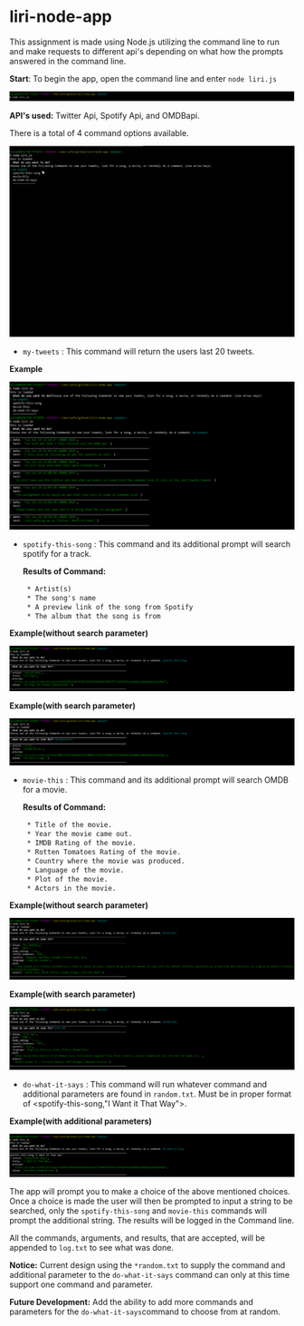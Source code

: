 # liri-node-app

This assignment is made using Node.js utilizing the command line to run and make requests to different api's depending on what how the prompts answered in the command line.

**Start**: To begin the app, open the command line and enter `node liri.js`

![PNG of Start](images/CaptureStart.PNG)

__API's used:__ Twitter Api, Spotify Api, and OMDBapi.

There is a total of 4 command options available.

![Gif of Commands](images/commandScroll.gif)

* `my-tweets` : This command will return the users last 20 tweets.

__Example__

![PNG of Tweets](images/CaptureTweets.PNG)

* `spotify-this-song` : This command and its additional prompt will search spotify for a track.

    **Results of Command:**

       * Artist(s)    
       * The song's name     
       * A preview link of the song from Spotify
       * The album that the song is from

__Example(without search parameter)__

![PNG of Spotify default](images/CaptureSpotify.PNG)

__Example(with search parameter)__

![PNG of Spotify](images/CaptureSpotify1.PNG)

* `movie-this` : This command and its additional prompt will search OMDB for a movie.

    **Results of Command:**

       * Title of the movie.
       * Year the movie came out.
       * IMDB Rating of the movie.
       * Rotten Tomatoes Rating of the movie.
       * Country where the movie was produced.
       * Language of the movie.
       * Plot of the movie.
       * Actors in the movie.

__Example(without search parameter)__

![PNG of OMDB default](images/CaptureMovie.PNG)

__Example(with search parameter)__

![PNG of OMDB](images/CaptureMovie1.PNG)

* `do-what-it-says` : This command will run whatever command and additional parameters are found in `random.txt`. Must be in proper format of <spotify-this-song,"I Want it That Way">.

__Example(with additional parameters)__

![PNG of Random](images/CaptureRandom.PNG)


The app will prompt you to make a choice of the above mentioned choices. Once a choice is made the user will then be prompted to input a string to be searched, only the `spotify-this-song` and `movie-this` commands will prompt the additional string. The results will be logged in the Command line.

All the commands, arguments, and results, that are accepted, will be appended to `log.txt` to see what was done.



**Notice:** Current design using the `*random.txt` to supply the command and additional parameter to the `do-what-it-says` command can only at this time support one command and parameter.

**Future Development:** Add the ability to add more commands and parameters for the `do-what-it-says`command to choose from at random.
